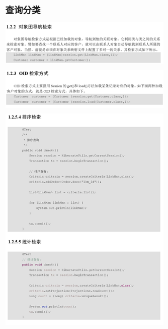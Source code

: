 # 查询分类

![](../../../../.gitbook/assets/image%20%2836%29.png)

![](../../../../.gitbook/assets/image%20%28191%29.png)

![](../../../../.gitbook/assets/image%20%28197%29.png)

## 



